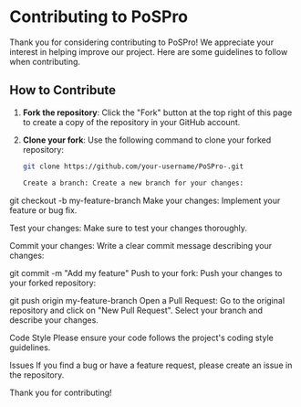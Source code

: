 # Contributing to PoSPro

Thank you for considering contributing to PoSPro! We appreciate your interest in helping improve our project. Here are some guidelines to follow when contributing.

## How to Contribute

1. **Fork the repository**: Click the "Fork" button at the top right of this page to create a copy of the repository in your GitHub account.

2. **Clone your fork**: Use the following command to clone your forked repository:
   ```bash
   git clone https://github.com/your-username/PoSPro-.git

   Create a branch: Create a new branch for your changes:

git checkout -b my-feature-branch
Make your changes: Implement your feature or bug fix.

Test your changes: Make sure to test your changes thoroughly.

Commit your changes: Write a clear commit message describing your changes:

git commit -m "Add my feature"
Push to your fork: Push your changes to your forked repository:

git push origin my-feature-branch
Open a Pull Request: Go to the original repository and click on "New Pull Request". Select your branch and describe your changes.

Code Style
Please ensure your code follows the project's coding style guidelines.

Issues
If you find a bug or have a feature request, please create an issue in the repository.

Thank you for contributing!
